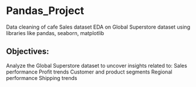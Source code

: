 # Pandas_Project
Data cleaning of cafe Sales dataset
EDA on Global Superstore dataset using libraries like pandas, seaborn, matplotlib
## Objectives:
Analyze the Global Superstore dataset to uncover insights related to:
Sales performance
Profit trends
Customer and product segments
Regional performance
Shipping trends
